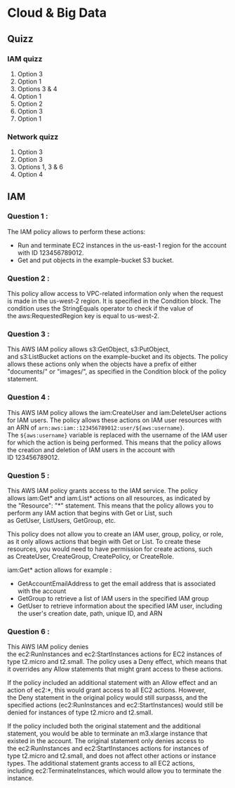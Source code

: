 # Cloud & Big Data

## Quizz

### IAM quizz

1. Option 3
2. Option 1
3. Options 3 & 4
4. Option 1
5. Option 2
6. Option 3
7. Option 1

### Network quizz

1. Option 3
2. Option 3
3. Options 1, 3 & 6
4. Option 4

## IAM

### Question 1 :

The IAM policy allows to perform these actions:
* Run and terminate EC2 instances in the us-east-1 region for the account with ID 123456789012.
* Get and put objects in the example-bucket S3 bucket.

### Question 2 :

This policy allow access to VPC-related information only when the request is made in the us-west-2 region. It is specified in the Condition block. The condition uses the StringEquals operator to check if the value of the aws:RequestedRegion key is equal to us-west-2.

### Question 3 :

This AWS IAM policy allows s3:GetObject, s3:PutObject, and s3:ListBucket actions on the example-bucket and its objects. The policy allows these actions only when the objects have a prefix of either "documents/" or "images/", as specified in the Condition block of the policy statement.

### Question 4 :

This AWS IAM policy allows the iam:CreateUser and iam:DeleteUser actions for IAM users. The policy allows these actions on IAM user resources with an ARN of `arn:aws:iam::123456789012:user/${aws:username}`. The ` ${aws:username} `	 variable is replaced with the username of the IAM user for which the action is being performed. This means that the policy allows the creation and deletion of IAM users in the account with ID 123456789012.

### Question 5 :

This AWS IAM policy grants access to the IAM service. The policy allows iam:Get* and iam:List* actions on all resources, as indicated by the "Resource": "*" statement. This means that the policy allows you to perform any IAM action that begins with Get or List, such as GetUser, ListUsers, GetGroup, etc.

This policy does not allow you to create an IAM user, group, policy, or role, as it only allows actions that begin with Get or List. To create these resources, you would need to have permission for create actions, such as CreateUser, CreateGroup, CreatePolicy, or CreateRole.

iam:Get* action allows for example :
- GetAccountEmailAddress to get the email address that is associated with the account
- GetGroup to retrieve a list of IAM users in the specified IAM group
- GetUser to retrieve information about the specified IAM user, including the user's creation date, path, unique ID, and ARN

### Question 6 :

This AWS IAM policy denies the ec2:RunInstances and ec2:StartInstances actions for EC2 instances of type t2.micro and t2.small. The policy uses a Deny effect, which means that it overrides any Allow statements that might grant access to these actions.

If the policy included an additional statement with an Allow effect and an action of ec2:*, this would grant access to all EC2 actions. However, the Deny statement in the original policy would still surpasss, and the specified actions (ec2:RunInstances and ec2:StartInstances) would still be denied for instances of type t2.micro and t2.small.

If the policy included both the original statement and the additional statement, you would be able to terminate an m3.xlarge instance that existed in the account. The original statement only denies access to the ec2:RunInstances and ec2:StartInstances actions for instances of type t2.micro and t2.small, and does not affect other actions or instance types. The additional statement grants access to all EC2 actions, including ec2:TerminateInstances, which would allow you to terminate the instance.